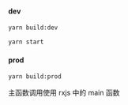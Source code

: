 #### dev

```bash
yarn build:dev

yarn start
```

#### prod

```bash
yarn build:prod
```

主函数调用使用 rxjs 中的 main 函数
